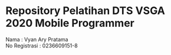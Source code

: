 # Repository Pelatihan DTS VSGA 2020 Mobile Programmer
Nama : Vyan Ary Pratama </br>
No Registrasi : 0236609151-8
